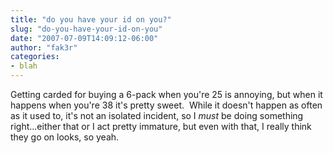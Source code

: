 ```yaml
---
title: "do you have your id on you?"
slug: "do-you-have-your-id-on-you"
date: "2007-07-09T14:09:12-06:00"
author: "fak3r"
categories:
- blah
---
```


Getting carded for buying a 6-pack when you're 25 is annoying, but when it happens when you're 38 it's pretty sweet.  While it doesn't happen as often as it used to, it's not an isolated incident, so  I *must* be doing something right...either that or I act pretty immature, but even with that, I really think they go on looks, so yeah.
